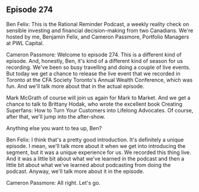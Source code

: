 ## Episode 274

Ben Felix: This is the Rational Reminder Podcast, a weekly reality check on sensible investing and financial decision-making from two Canadians. We're hosted by me, Benjamin Felix, and Cameron Passmore, Portfolio Managers at PWL Capital. 

Cameron Passmore: Welcome to episode 274. This is a different kind of episode. And, honestly, Ben, it's kind of a different kind of season for us recording. We've been so busy travelling and doing a couple of live events. But today we get a chance to release the live event that we recorded in Toronto at the CFA Society Toronto's Annual Wealth Conference, which was fun. And we'll talk more about that in the actual episode. 

Mark McGrath of course will join us again for Mark to Market. And we get a chance to talk to Brittany Hodak, who wrote the excellent book Creating Superfans: How to Turn Your Customers into Lifelong Advocates. Of course, after that, we'll jump into the after-show. 

Anything else you want to tea up, Ben? 

Ben Felix: I think that's a pretty good introduction. It's definitely a unique episode. I mean, we'll talk more about it when we get into introducing the segment, but it was a unique experience for us. We recorded this thing live. And it was a little bit about what we've learned in the podcast and then a little bit about what we've learned about podcasting from doing the podcast. Anyway, we'll talk more about it in the episode.

Cameron Passmore:  All right. Let's go.